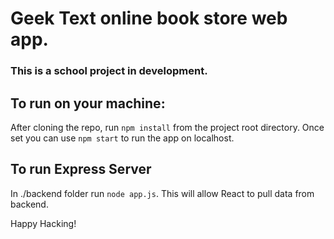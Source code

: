 # Geek Text online book store web app.

### This is a school project in development.

## To run on your machine:

After cloning the repo, run `npm install` from the project root directory. Once set you can use `npm start` to run the app on localhost.

## To run Express Server

In ./backend folder run ```node app.js```. This will allow React to pull data from backend.

Happy Hacking!
